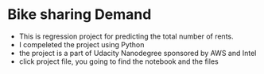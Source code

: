 # Bike sharing Demand
* This is regression project for predicting the total number of rents.
* I compeleted the project using Python
* the project is a part of Udacity Nanodegree sponsored by AWS and Intel
* click project file, you going to find the notebook and the files

